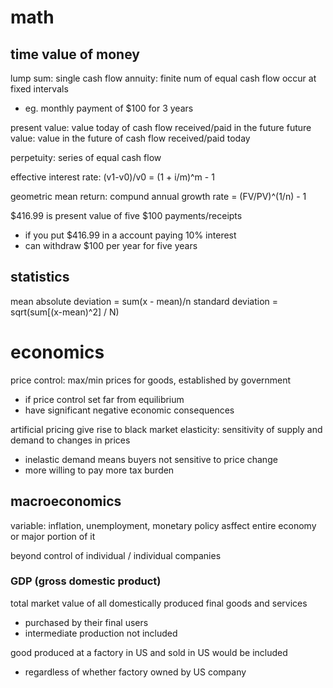 # math
## time value of money
lump sum: single cash flow
annuity: finite num of equal cash flow occur at fixed intervals
  - eg. monthly payment of $100 for 3 years

present value: value today of cash flow received/paid in the future
future value: value in the future of cash flow received/paid today

perpetuity: series of equal cash flow

effective interest rate: (v1-v0)/v0
= (1 + i/m)^m - 1

geometric mean return: compund annual growth rate 
= (FV/PV)^(1/n) - 1

$416.99 is present value of five $100 payments/receipts
- if you put $416.99 in a account paying 10% interest
- can withdraw $100 per year for five years

## statistics
mean absolute deviation = sum(x - mean)/n
standard deviation = sqrt(sum[(x-mean)^2] / N)

# economics
price control: max/min prices for goods, established by government
  - if price control set far from equilibrium
  - have significant negative economic consequences

artificial pricing give rise to black market
elasticity: sensitivity of supply and demand to changes in prices
   - inelastic demand means buyers not sensitive to price change
   - more willing to pay more tax burden

## macroeconomics
variable: inflation, unemployment, monetary policy
asffect entire economy or major portion of it

beyond control of individual / individual companies

### GDP (gross domestic product)
total market value of all domestically produced final goods and services 
  - purchased by their final users
  - intermediate production not included

good produced at a factory in US and sold in US would be included
- regardless of whether factory owned by US company







